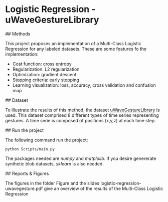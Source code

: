 # Logistic Regression - uWaveGestureLibrary

## Methods

This project proposes an implementation of a Multi-Class Logistic Regression for any labeled datasets. These are some features fo the implementation:
- Cost function: cross entropy
- Regularization: L2 regularization
- Optimization: gradient descent
- Stopping criteria: early stopping
- Learning visualization: loss, accuracy, cross validation and confusion map

## Dataset

To illustrate the results of this method, the dataset [uWaveGestureLibrary](http://timeseriesclassification.com/description.php?Dataset=UWaveGestureLibraryAll) is used. This dataset comprised 8 different types of time series representing gestures. A time serie is composed of positions (x,y,z) at each time step.

## Run the project

The following command run the project:
```
python Scripts/main.py
```
 The packages needed are *numpy* and *matplolib*. If you desire genererate synthetic blob datasets, *sklearn* is also needed.

## Reports & Figures

The figures in the folder Figure and the slides logistic-regression-uwavegesture.pdf give an overview of the results of the Multi-Class Logistic Regression
